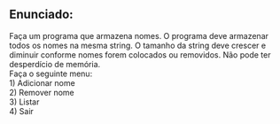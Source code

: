 ## Enunciado:
Faça um programa que armazena nomes. O programa deve armazenar todos os nomes na mesma string. O tamanho da string deve crescer e diminuir conforme nomes forem colocados ou removidos. Não pode ter desperdício de memória.
<br>Faça o seguinte menu:
<br>1) Adicionar nome 
<br>2) Remover nome
<br>3) Listar
<br>4) Sair

